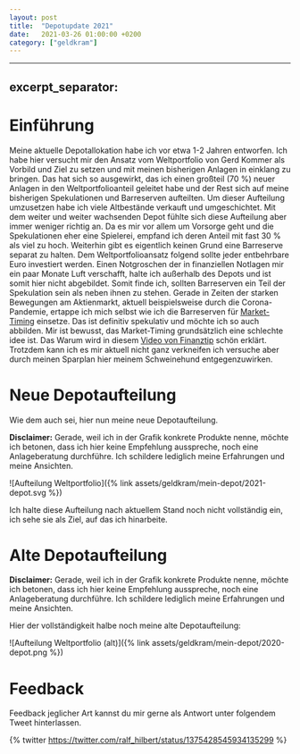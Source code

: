 ```yaml
---
layout: post
title:  "Depotupdate 2021"
date:   2021-03-26 01:00:00 +0200
category: ["geldkram"]
---
```


---
excerpt_separator: <!--more-->
---

# Einführung

Meine aktuelle Depotallokation habe ich vor etwa 1-2 Jahren entworfen. Ich habe hier versucht mir den Ansatz vom Weltportfolio von Gerd Kommer als Vorbild und Ziel zu setzen und mit meinen bisherigen Anlagen in einklang zu bringen. Das hat sich so ausgewirkt, das ich einen großteil (70 %) neuer Anlagen in den Weltportfolioanteil geleitet habe und der Rest sich auf meine bisherigen Spekulationen und Barreserven aufteilten. Um dieser Aufteilung umzusetzen habe ich viele Altbestände verkauft und umgeschichtet.
Mit dem weiter und weiter wachsenden Depot fühlte sich diese Aufteilung aber immer weniger richtig an. Da es mir vor allem um Vorsorge geht und die Spekulationen eher eine Spielerei, empfand ich deren Anteil mit fast 30 % als viel zu hoch. Weiterhin gibt es eigentlich keinen Grund eine Barreserve separat zu halten. Dem Weltportfolioansatz folgend sollte jeder entbehrbare Euro investiert werden. Einen Notgroschen der in finanziellen Notlagen mir ein paar Monate Luft verschafft, halte ich außerhalb des Depots und ist somit hier nicht abgebildet. Somit finde ich, sollten Barreserven ein Teil der Spekulation sein als neben ihnen zu stehen. Gerade in Zeiten der starken Bewegungen am Aktienmarkt, aktuell beispielsweise durch die Corona-Pandemie, ertappe ich mich selbst wie ich die Barreserven für [Market-Timing](https://de.wikipedia.org/wiki/Timing-Strategie_(Finanzwirtschaft)) einsetze. Das ist definitiv spekulativ und möchte ich so auch abbilden. Mir ist bewusst, das Market-Timing grundsätzlich eine schlechte idee ist. Das Warum wird in diesem [Video von Finanztip](https://www.youtube.com/watch?v=Nd9uV4qbdYU) schön erklärt. Trotzdem kann ich es mir aktuell nicht ganz verkneifen ich versuche aber durch meinen Sparplan hier meinem Schweinehund entgegenzuwirken.

# Neue Depotaufteilung

Wie dem auch sei, hier nun meine neue Depotaufteilung.

**Disclaimer:** Gerade, weil ich in der Grafik konkrete Produkte nenne, möchte ich betonen, dass ich hier keine Empfehlung ausspreche, noch eine Anlageberatung durchführe. Ich schildere lediglich meine Erfahrungen und meine Ansichten.

![Aufteilung Weltportfolio]({% link assets/geldkram/mein-depot/2021-depot.svg %})
  
Ich halte diese Aufteilung nach aktuellem Stand noch nicht vollständig ein, ich sehe sie als Ziel, auf das ich hinarbeite.

# Alte Depotaufteilung

**Disclaimer:** Gerade, weil ich in der Grafik konkrete Produkte nenne, möchte ich betonen, dass ich hier keine Empfehlung ausspreche, noch eine Anlageberatung durchführe. Ich schildere lediglich meine Erfahrungen und meine Ansichten.

Hier der vollständigkeit halbe noch meine alte Depotaufteilung:

![Aufteilung Weltportfolio (alt)]({% link assets/geldkram/mein-depot/2020-depot.png %})


# Feedback

Feedback jeglicher Art kannst du mir gerne als Antwort unter folgendem Tweet hinterlassen.

{% twitter https://twitter.com/ralf_hilbert/status/1375428545934135299 %}